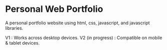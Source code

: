 # Personal Web Portfolio

A personal portfolio website using html, css, javascript, and javascript libraries.

V1 : Works across desktop devices.
V2 (in progress) : Compatible on mobile & tablet devices.
